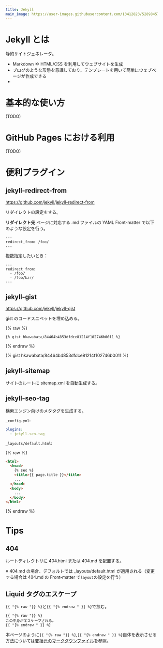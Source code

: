 ```yaml
---
title: Jekyll
main_image: https://user-images.githubusercontent.com/13412823/52898457-a4b2c680-3221-11e9-9051-615440342bec.png
---
```


# Jekyll とは

静的サイトジェネレータ。

- Markdown や HTML/CSS を利用してウェブサイトを生成
- ブログのような形態を意識しており、テンプレートを用いて簡単にウェブページが作成できる
- 

# 基本的な使い方

(TODO)

# GitHub Pages における利用

(TODO)

# 便利プラグイン

## jekyll-redirect-from

https://github.com/jekyll/jekyll-redirect-from

リダイレクトの設定をする。

**リダイレクト先** ページに対応する .md ファイルの YAML Front-matter で以下のような設定を行う。

```
---
redirect_from: /foo/
---
```

複数指定したいとき：

```
---
redirect_from:
  - /foo/
  - /foo/bar/
---
```


## jekyll-gist

https://github.com/jekyll/jekyll-gist

gist のコードスニペットを埋め込める。

{% raw %}
```
{% gist hkawabata/84464b4853dfdce81214f102746b0011 %}
```
{% endraw %}

{% gist hkawabata/84464b4853dfdce81214f102746b0011 %}


## jekyll-sitemap

サイトのルートに sitemap.xml を自動生成する。


## jekyll-seo-tag

検索エンジン向けのメタタグを生成する。

`_config.yml`:

```yaml
plugins:
  - jekyll-seo-tag
```

`_layouts/default.html`:

{% raw %}
```html
<html>
  <head>
    {% seo %}
    <title>{{ page.title }}</title>
    ...
  </head>
  <body>
    ...
  </body>
</html>
```
{% endraw %}


# Tips

## 404

ルートディレクトリに 404.html または 404.md を配置する。

※ 404.md の場合、デフォルトでは _layouts/default.html が適用される（変更する場合は 404.md の Front-matter で`layout`の設定を行う）


## Liquid タグのエスケープ

`{{ "{% raw "}} %}`と`{{ "{% endraw " }} %}`で挟む。

```
{{ "{% raw "}} %}
この中身がエスケープされる。
{{ "{% endraw " }} %}
```

本ページのように`{{ "{% raw "}} %}`,`{{ "{% endraw " }} %}`自体を表示させる方法については[変換元のマークダウンファイル](https://github.com/hkawabata/technical-note/blob/master/docs/note/Others/jekyll.md)を参照。


